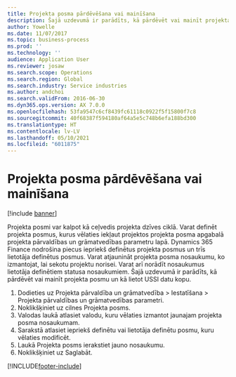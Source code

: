 ```yaml
---
title: Projekta posma pārdēvēšana vai mainīšana
description: Šajā uzdevumā ir parādīts, kā pārdēvēt vai mainīt projekta posmu.
author: Yowelle
ms.date: 11/07/2017
ms.topic: business-process
ms.prod: ''
ms.technology: ''
audience: Application User
ms.reviewer: josaw
ms.search.scope: Operations
ms.search.region: Global
ms.search.industry: Service industries
ms.author: andchoi
ms.search.validFrom: 2016-06-30
ms.dyn365.ops.version: AX 7.0.0
ms.openlocfilehash: 53fa9547c6cf8439fc61118c0922f5f15800f7c8
ms.sourcegitcommit: 40f68387f594180af64a5e5c748b6efa188bd300
ms.translationtype: HT
ms.contentlocale: lv-LV
ms.lasthandoff: 05/10/2021
ms.locfileid: "6011875"
---
```

# <a name="rename-or-modify-a-project-stage"></a>Projekta posma pārdēvēšana vai mainīšana

[!include [banner](../../includes/banner.md)]

Projekta posmi var kalpot kā ceļvedis projekta dzīves ciklā. Varat definēt projekta posmus, kurus vēlaties iekļaut projektos projekta posma apgabalā projekta pārvaldības un grāmatvedības parametru lapā. Dynamics 365 Finance nodrošina piecus iepriekš definētus projekta posmus un trīs lietotāja definētus posmus. Varat atjaunināt projekta posma nosaukumu, ko izmantojat, lai sekotu projektu norisei. Varat arī norādīt nosaukumus lietotāja definētiem statusa nosaukumiem. Šajā uzdevumā ir parādīts, kā pārdēvēt vai mainīt projekta posmu un kā lietot USSI datu kopu.

1. Dodieties uz Projekta pārvaldība un grāmatvedība > Iestatīšana > Projekta pārvaldības un grāmatvedības parametri.
2. Noklikšķiniet uz cilnes Projekta posms.
3. Valodas laukā atlasiet valodu, kuru vēlaties izmantot jaunajam projekta posma nosaukumam.
4. Sarakstā atlasiet iepriekš definētu vai lietotāja definētu posmu, kuru vēlaties modificēt. 
5. Laukā Projekta posms ierakstiet jauno nosaukumu.
6. Noklikšķiniet uz Saglabāt.


[!INCLUDE[footer-include](../../includes/footer-banner.md)]